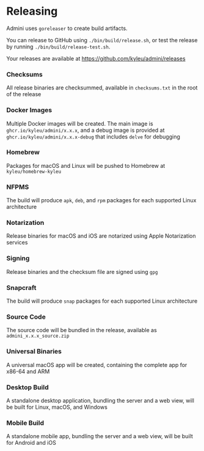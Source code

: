 <!--- Content managed by Project Forge, see [projectforge.md] for details. -->
# Releasing

Admini uses `goreleaser` to create build artifacts.

You can release to GitHub using `./bin/build/release.sh`, or test the release by running `./bin/build/release-test.sh`.

Your releases are available at https://github.com/kyleu/admini/releases

### Checksums

All release binaries are checksummed, available in `checksums.txt` in the root of the release

### Docker Images

Multiple Docker images will be created. The main image is `ghcr.io/kyleu/admini/x.x.x`, and a debug image is provided at `ghcr.io/kyleu/admini/x.x.x-debug` that includes `delve` for debugging

### Homebrew

Packages for macOS and Linux will be pushed to Homebrew at `kyleu/homebrew-kyleu`

### NFPMS

The build will produce `apk`, `deb`, and `rpm` packages for each supported Linux architecture

### Notarization

Release binaries for macOS and iOS are notarized using Apple Notarization services

### Signing

Release binaries and the checksum file are signed using `gpg`

### Snapcraft

The build will produce `snap` packages for each supported Linux architecture

### Source Code

The source code will be bundled in the release, available as `admini_x.x.x_source.zip`

### Universal Binaries

A universal macOS app will be created, containing the complete app for x86-64 and ARM

### Desktop Build

A standalone desktop application, bundling the server and a web view, will be built for Linux, macOS, and Windows

### Mobile Build

A standalone mobile app, bundling the server and a web view, will be built for Android and iOS

